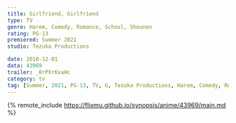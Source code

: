 ```yaml
---
title: Girlfriend, Girlfriend
type: TV
genre: Harem, Comedy, Romance, School, Shounen
rating: PG-13
premiered: Summer 2021
studio: Tezuka Productions

date: 2010-12-01
data: 43969
trailer: _0rPXrKxaHc
category: tv
tag: [Summer, 2021, PG-13, TV, G, Tezuka Productions, Harem, Comedy, Romance, School, Shounen]
---
```

{% remote_include https://flixmu.github.io/synopsis/anime/43969/main.md %}
